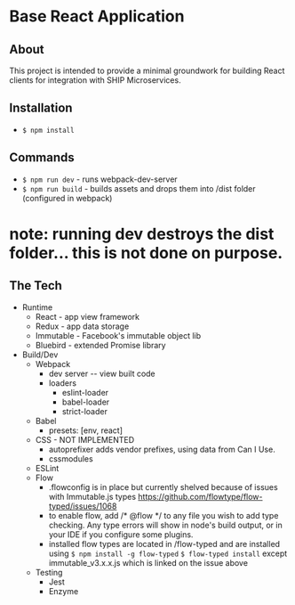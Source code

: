 # Base React Application

## About
This project is intended to provide a minimal groundwork for building React clients for integration with SHIP Microservices.

## Installation
* `$ npm install`

## Commands
* `$ npm run dev` - runs webpack-dev-server
* `$ npm run build` - builds assets and drops them into /dist folder (configured in webpack)
# note: running dev destroys the dist folder... this is not done on purpose.

## The Tech
* Runtime
    * React - app view framework
    * Redux - app data storage
    * Immutable - Facebook's immutable object lib
    * Bluebird - extended Promise library
* Build/Dev
    * Webpack
        * dev server -- view built code
        * loaders
            * eslint-loader
            * babel-loader
            * strict-loader
    * Babel
        * presets: [env, react]
    * CSS - NOT IMPLEMENTED
        * autoprefixer adds vendor prefixes, using data from Can I Use.
        * cssmodules
    * ESLint
    * Flow
        * .flowconfig is in place but currently shelved because of issues with Immutable.js types
            https://github.com/flowtype/flow-typed/issues/1068
        * to enable flow, add /* @flow */ to any file you wish to add type checking. Any type errors will show in node's build output, or in your IDE if you configure some plugins.
        * installed flow types are located in /flow-typed and are installed using 
            `$ npm install -g flow-typed`
            `$ flow-typed install`
            except immutable_v3.x.x.js which is linked on the issue above
    * Testing
        * Jest
        * Enzyme